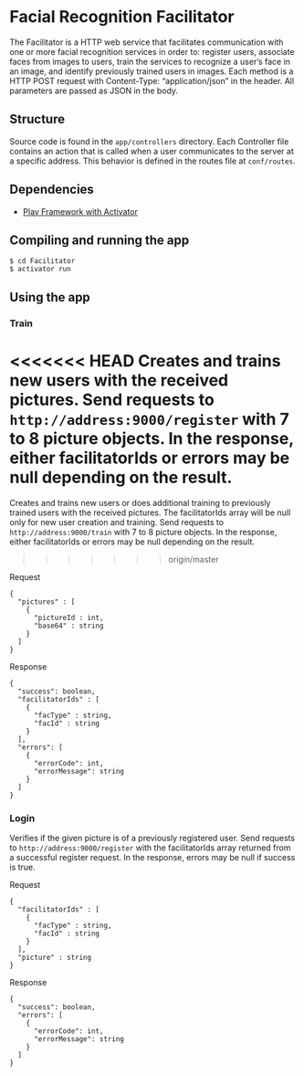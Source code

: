 # Facial Recognition Facilitator

The Facilitator is a HTTP web service that facilitates communication with one or more facial recognition services in order to: register users, associate faces from images to users, train the services to recognize a user’s face in an image, and identify previously trained users in images. Each method is a HTTP POST request with Content-Type: “application/json” in the header. All parameters are passed as JSON in the body.

## Structure

Source code is found in the `app/controllers` directory. Each Controller file contains an action that is called when a user communicates to the server at a specific address. This behavior is defined in the routes file at `conf/routes`.


## Dependencies

- [Play Framework with Activator](https://www.playframework.com/)


## Compiling and running the app

```shell
$ cd Facilitator
$ activator run
```

## Using the app

### Train

<<<<<<< HEAD
Creates and trains new users with the received pictures. Send requests to `http://address:9000/register` with 7 to 8 picture objects. In the response, either facilitatorIds or errors may be null depending on the result.
=======
Creates and trains new users or does additional training to previously trained users with the received pictures. The facilitatorIds array will be null only for new user creation and training. Send requests to `http://address:9000/train` with 7 to 8 picture objects. In the response, either facilitatorIds or errors may be null depending on the result.
>>>>>>> origin/master

Request

```
{
  "pictures" : [ 
    {
      "pictureId : int,
      "base64" : string
    } 
  ]
}
```

Response

```
{
  "success": boolean,
  "facilitatorIds" : [ 
    {
      "facType" : string,
      "facId" : string
    } 
  ],
  "errors": [
    {
      "errorCode": int,
      "errorMessage": string
    }
  ]
}
```

### Login

Verifies if the given picture is of a previously registered user. Send requests to `http://address:9000/register` with the facilitatorIds array returned from a successful register request. In the response, errors may be null if success is true.

Request

```
{
  "facilitatorIds" : [ 
    {
      "facType" : string,
      "facId" : string
    } 
  ],
  "picture" : string
}
```

Response

```
{
  "success": boolean,
  "errors": [
    {
      "errorCode": int,
      "errorMessage": string
    }
  ]
}
```
